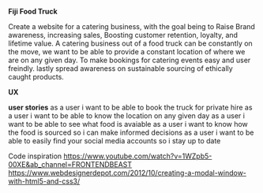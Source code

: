 **Fiji Food Truck**

Create a website for a catering business, with the goal being to  Raise Brand awareness, increasing sales, Boosting customer retention, loyalty, and lifetime value. A catering business out of a food truck can be constantly on the move, we want to be able to provide a constant location of where we are on any given day. To make bookings for catering events easy and user freindly. lastly spread awareness on sustainable sourcing of ethically caught products.

**UX**

**user stories**
as a user i want to be able to book the truck for private hire
as a user i want to be able to know the location on any given day
as a user i want to be able to see what food is avaiable 
as a user i want to know how the food is sourced so i can make informed decisions
as a user i want to be able to easily find your social media accounts so i stay up to date  


Code inspiration
https://www.youtube.com/watch?v=1WZpb5-00XE&ab_channel=FRONTENDBEAST
https://www.webdesignerdepot.com/2012/10/creating-a-modal-window-with-html5-and-css3/